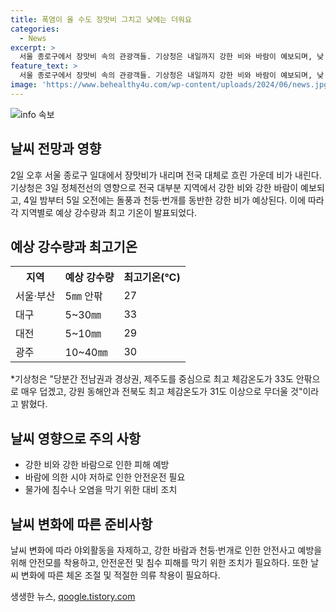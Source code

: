 ```yaml
---
title: 폭염이 올 수도 장맛비 그치고 낮에는 더워요
categories:
  - News
excerpt: >
  서울 종로구에서 장맛비 속의 관광객들. 기상청은 내일까지 강한 비와 바람이 예보되며, 낮 기온은 낮다. 지역별로 5~40mm의 비가 예상된다. 주요 지역의 최고 기온은 서울 27도, 부산 27도, 대구 33도, 대전 29도, 광주 30도로 예상된다. 전남, 경상, 제주는 33도 안팎의 체감온도로 폭염특보가 우려된다.
feature_text: >
  서울 종로구에서 장맛비 속의 관광객들. 기상청은 내일까지 강한 비와 바람이 예보되며, 낮 기온은 낮다. 지역별로 5~40mm의 비가 예상된다. 주요 지역의 최고 기온은 서울 27도, 부산 27도, 대구 33도, 대전 29도, 광주 30도로 예상된다. 전남, 경상, 제주는 33도 안팎의 체감온도로 폭염특보가 우려된다.
image: 'https://www.behealthy4u.com/wp-content/uploads/2024/06/news.jpg'
---
```


<p><img src="https://www.behealthy4u.com/wp-content/uploads/2024/06/news.jpg" alt="info 속보" /></p>

<h2 data-ke-size="size26">날씨 전망과 영향</h2>

<p data-ke-size="size16">2일 오후 서울 종로구 일대에서 장맛비가 내리며 전국 대체로 흐린 가운데 비가 내린다. 기상청은 3일 정체전선의 영향으로 전국 대부분 지역에서 강한 비와 강한 바람이 예보되고, 4일 밤부터 5일 오전에는 돌풍과 천둥·번개를 동반한 강한 비가 예상된다. 이에 따라 각 지역별로 예상 강수량과 최고 기온이 발표되었다.</p>

<h2 data-ke-size="size26">예상 강수량과 최고기온</h2>

<table>
    <tr>
        <th>지역</th>
        <th>예상 강수량</th>
        <th>최고기온(℃)</th>
    </tr>
    <tr>
        <td>서울·부산</td>
        <td>5㎜ 안팎</td>
        <td>27</td>
    </tr>
    <tr>
        <td>대구</td>
        <td>5~30㎜</td>
        <td>33</td>
    </tr>
    <tr>
        <td>대전</td>
        <td>5~10㎜</td>
        <td>29</td>
    </tr>
    <tr>
        <td>광주</td>
        <td>10~40㎜</td>
        <td>30</td>
    </tr>
</table>

<p data-ke-size="size16">*기상청은 "당분간 전남권과 경상권, 제주도를 중심으로 최고 체감온도가 33도 안팎으로 매우 덥겠고, 강원 동해안과 전북도 최고 체감온도가 31도 이상으로 무더울 것"이라고 밝혔다.</p>

<h2 data-ke-size="size26">날씨 영향으로 주의 사항</h2>

<ul>
    <li>강한 비와 강한 바람으로 인한 피해 예방</li>
    <li>바람에 의한 시야 저하로 인한 안전운전 필요</li>
    <li>물가에 침수나 오염을 막기 위한 대비 조치</li>
</ul>

<h2 data-ke-size="size26">날씨 변화에 따른 준비사항</h2>

<p data-ke-size="size16">날씨 변화에 따라 야외활동을 자제하고, 강한 바람과 천둥·번개로 인한 안전사고 예방을 위해 안전모를 착용하고, 안전운전 및 침수 피해를 막기 위한 조치가 필요하다. 또한 날씨 변화에 따른 체온 조절 및 적절한 의류 착용이 필요하다.</p>
생생한 뉴스, <a href="https://qoogle.tistory.com" rel="dofollow">qoogle.tistory.com</a>


